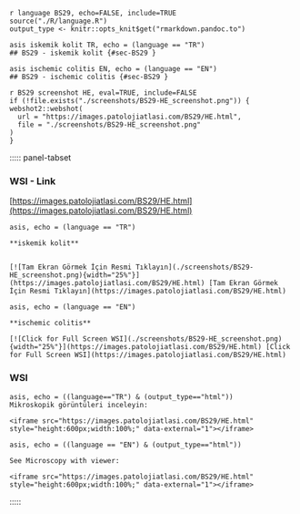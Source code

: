 




```
r language BS29, echo=FALSE, include=TRUE
source("./R/language.R")
output_type <- knitr::opts_knit$get("rmarkdown.pandoc.to")
```


```
asis iskemik kolit TR, echo = (language == "TR")
## BS29 - iskemik kolit {#sec-BS29 }
```


```
asis ischemic colitis EN, echo = (language == "EN")
## BS29 - ischemic colitis {#sec-BS29 }
```






```
r BS29 screenshot HE, eval=TRUE, include=FALSE
if (!file.exists("./screenshots/BS29-HE_screenshot.png")) {
webshot2::webshot(
  url = "https://images.patolojiatlasi.com/BS29/HE.html",
  file = "./screenshots/BS29-HE_screenshot.png"
)
}
```





::::: panel-tabset


### WSI - Link










[https://images.patolojiatlasi.com/BS29/HE.html](https://images.patolojiatlasi.com/BS29/HE.html)





```
asis, echo = (language == "TR")

**iskemik kolit**


[![Tam Ekran Görmek İçin Resmi Tıklayın](./screenshots/BS29-HE_screenshot.png){width="25%"}](https://images.patolojiatlasi.com/BS29/HE.html) [Tam Ekran Görmek İçin Resmi Tıklayın](https://images.patolojiatlasi.com/BS29/HE.html)
```

```
asis, echo = (language == "EN")

**ischemic colitis**

[![Click for Full Screen WSI](./screenshots/BS29-HE_screenshot.png){width="25%"}](https://images.patolojiatlasi.com/BS29/HE.html) [Click for Full Screen WSI](https://images.patolojiatlasi.com/BS29/HE.html)

```





### WSI








```
asis, echo = ((language=="TR") & (output_type=="html"))
Mikroskopik görüntüleri inceleyin:

<iframe src="https://images.patolojiatlasi.com/BS29/HE.html" style="height:600px;width:100%;" data-external="1"></iframe>

```





```
asis, echo = ((language == "EN") & (output_type=="html"))

See Microscopy with viewer:

<iframe src="https://images.patolojiatlasi.com/BS29/HE.html" style="height:600px;width:100%;" data-external="1"></iframe>

```






:::::











